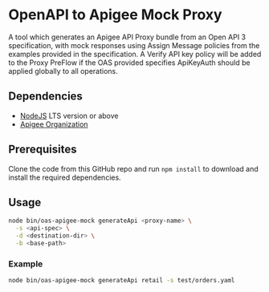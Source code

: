 # OpenAPI to Apigee Mock Proxy

A tool which generates an Apigee API Proxy bundle from an Open API 3
specification, with mock responses using Assign Message policies from the
examples provided in the specification. A Verify API key policy will
be added to the Proxy PreFlow if the OAS provided specifies ApiKeyAuth
should be applied globally to all operations.

## Dependencies

- [NodeJS](https://nodejs.org/en/) LTS version or above
- [Apigee Organization](https://cloud.google.com/apigee/pricing)

## Prerequisites

Clone the code from this GitHub repo and run `npm install` to download and
install the required dependencies.

## Usage

```bash
node bin/oas-apigee-mock generateApi <proxy-name> \
  -s <api-spec> \
  -d <destination-dir> \
  -b <base-path>
```

### Example

```bash
node bin/oas-apigee-mock generateApi retail -s test/orders.yaml
```
